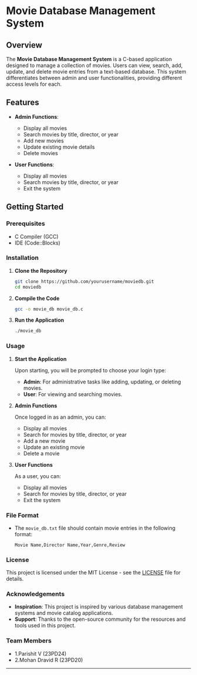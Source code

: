 # Movie Database Management System

## Overview

The **Movie Database Management System** is a C-based application designed to manage a collection of movies. Users can view, search, add, update, and delete movie entries from a text-based database. This system differentiates between admin and user functionalities, providing different access levels for each.

## Features

- **Admin Functions**:
  - Display all movies
  - Search movies by title, director, or year
  - Add new movies
  - Update existing movie details
  - Delete movies

- **User Functions**:
  - Display all movies
  - Search movies by title, director, or year
  - Exit the system

## Getting Started

### Prerequisites

- C Compiler (GCC)
- IDE (Code::Blocks)

### Installation

1. **Clone the Repository**

   ```bash
   git clone https://github.com/yourusername/moviedb.git
   cd moviedb
   ```

2. **Compile the Code**

   ```bash
   gcc -o movie_db movie_db.c
   ```

3. **Run the Application**

   ```bash
   ./movie_db
   ```

### Usage

1. **Start the Application**

   Upon starting, you will be prompted to choose your login type:
   - **Admin**: For administrative tasks like adding, updating, or deleting movies.
   - **User**: For viewing and searching movies.

2. **Admin Functions**

   Once logged in as an admin, you can:
   - Display all movies
   - Search for movies by title, director, or year
   - Add a new movie
   - Update an existing movie
   - Delete a movie

3. **User Functions**

   As a user, you can:
   - Display all movies
   - Search for movies by title, director, or year
   - Exit the system

### File Format

- The `movie_db.txt` file should contain movie entries in the following format:
  
  ```
  Movie Name,Director Name,Year,Genre,Review
  ```

### License

This project is licensed under the MIT License - see the [LICENSE](LICENSE) file for details.

### Acknowledgements

- **Inspiration**: This project is inspired by various database management systems and movie catalog applications.
- **Support**: Thanks to the open-source community for the resources and tools used in this project.
### Team Members

- 1.Parishit V     (23PD24)
- 2.Mohan Dravid R (23PD20)
 ---
